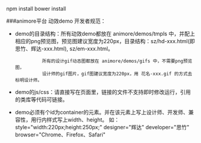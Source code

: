 npm install
bower install


###animore平台 动效demo 开发者规范：

- demo的目录结构：所有动效demo都放在 animore/demos/tmpls 中，并配上相应的png预览图，预览图建议宽度为220px，目录结构：sz/hd-xxx.html(即思竹、辉达-xxx.html), sz/em-xxx.html。

                所有的设计gif动态图都放在 animore/demos/gifs 中，不需要png预览图，
                设计师的gif图片，gif图建议宽度为220px，用 花名-xxx.gif 的方式去标明设计师。

- demo的js/css：请直接写在页面里，链接的文件不支持即时修改运行，引用的类库等代码可链接。

- demo必须有个id为container的元素。并在该元素上写上设计师、开发师、兼容性，用行内样式写上width、height。 
  如：style="width:220px;height:250px;" designer="辉达" developer="思竹" browser="Chrome、Firefox、Safari"
